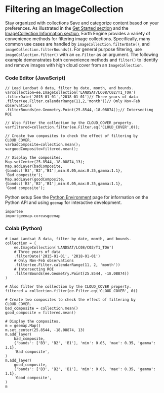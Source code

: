  
#  Filtering an ImageCollection
Stay organized with collections  Save and categorize content based on your preferences. 
As illustrated in the [Get Started section](https://developers.google.com/earth-engine/guides/getstarted) and the [ImageCollection Information section](https://developers.google.com/earth-engine/guides/ic_info), Earth Engine provides a variety of convenience methods for filtering image collections. Specifically, many common use cases are handled by `imageCollection.filterDate()`, and `imageCollection.filterBounds()`. For general purpose filtering, use `imageCollection.filter()` with an `ee.Filter` as an argument. The following example demonstrates both convenience methods and `filter()` to identify and remove images with high cloud cover from an `ImageCollection`.
### Code Editor (JavaScript)
```
// Load Landsat 8 data, filter by date, month, and bounds.
varcollection=ee.ImageCollection('LANDSAT/LC08/C02/T1_TOA')
.filterDate('2015-01-01','2018-01-01')// Three years of data
.filter(ee.Filter.calendarRange(11,2,'month'))// Only Nov-Feb observations
.filterBounds(ee.Geometry.Point(25.8544,-18.08874));// Intersecting ROI

// Also filter the collection by the CLOUD_COVER property.
varfiltered=collection.filter(ee.Filter.eq('CLOUD_COVER',0));

// Create two composites to check the effect of filtering by CLOUD_COVER.
varbadComposite=collection.mean();
vargoodComposite=filtered.mean();

// Display the composites.
Map.setCenter(25.8544,-18.08874,13);
Map.addLayer(badComposite,
{bands:['B3','B2','B1'],min:0.05,max:0.35,gamma:1.1},
'Bad composite');
Map.addLayer(goodComposite,
{bands:['B3','B2','B1'],min:0.05,max:0.35,gamma:1.1},
'Good composite');
```

Python setup
See the [ Python Environment](https://developers.google.com/earth-engine/guides/python_install) page for information on the Python API and using `geemap` for interactive development.
```
importee
importgeemap.coreasgeemap
```

### Colab (Python)
```
# Load Landsat 8 data, filter by date, month, and bounds.
collection = (
    ee.ImageCollection('LANDSAT/LC08/C02/T1_TOA')
    # Three years of data
    .filterDate('2015-01-01', '2018-01-01')
    # Only Nov-Feb observations
    .filter(ee.Filter.calendarRange(11, 2, 'month'))
    # Intersecting ROI
    .filterBounds(ee.Geometry.Point(25.8544, -18.08874))
)

# Also filter the collection by the CLOUD_COVER property.
filtered = collection.filter(ee.Filter.eq('CLOUD_COVER', 0))

# Create two composites to check the effect of filtering by CLOUD_COVER.
bad_composite = collection.mean()
good_composite = filtered.mean()

# Display the composites.
m = geemap.Map()
m.set_center(25.8544, -18.08874, 13)
m.add_layer(
    bad_composite,
    {'bands': ['B3', 'B2', 'B1'], 'min': 0.05, 'max': 0.35, 'gamma': 1.1},
    'Bad composite',
)
m.add_layer(
    good_composite,
    {'bands': ['B3', 'B2', 'B1'], 'min': 0.05, 'max': 0.35, 'gamma': 1.1},
    'Good composite',
)
m
```

